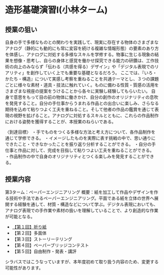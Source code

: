 # 造形基礎演習I(小林ターム)

## 授業の狙い

自身の手で多様なものとの関わりを実践して、現実に存在する物体のさまざまなアナログ（静的にも動的にも常に変容を続ける複雑な情報形態）の要素のあり方を体感し、アナログに対処する多様なスキルを学修する。物事に生じる現象の結果を想像・思考し、自らの身体と感覚を働かせ探究できる能力の研鑽は、工作技術の向上のみならず「伝わる（共感を得る）デザイン」や「デジタル表現でのリアリティ」を創作していく上でも重要な基礎となるだろう。
ここでは、『いろ・かたち・構造』について実感し考察を重ねることを共通テーマとし、３つの課題ごとに様々な素材・道具・技法に触れていく。ものに備わる性質・質感の活用をさまざまな視座の提案をうけることから各々に実験し経験してもらいたい。
自身で意思をもって目の前の物体に働きかけ、自分の創作のオリジナリティの息吹を発見すること。自分の手仕事からうまれる作品との出合いに楽しみ、さらなる期待を込めて粘りつよく工夫を重ねること。そして他者の作品の鑑賞を通じて表現の視野を拡げること。アナログに対処するスキルとともに、これらの作品制作における姿勢を獲得することが、本授業のねらいである。

〈到達目標〉
・手でものをつくる多様な方法と考え方について、各作品制作を通じて学修できる。
・イメージしたものを実際に表す挑戦の中で、思い通りにできたこと・できなかったことを振り返り分析することができる。
・自分の手仕事と作品に対して、完成を目指して粘りつよい工夫を重ねることができる。
・作品制作の中で自身のオリジナリティとつくる楽しみを発見することができる。


## 授業内容

第3ターム：ペーパーエンジニアリング
概要：紙を加工して作品やデザインを作る技術や手法であるペーパーエンジニアリング。平面である紙を立体の世界へ展開する経験を通して、材質・構造などについて学ぶ。デジタル表現においても、アナログ表現での手作業や素材の扱いを理解していることで、より創造的な作業が可能となる。

- [【第１回】折り紙](./ad1_01.md)
- 【第２回】多面体
- 【第３回】ストーリーテリング
- 【第４回】ペーパーブリッジコンテスト
- 【第５回】自由制作・発表・講評

シラバスではこうなっていますが、本年度初めて取り扱う内容のため、変更する可能性があります。